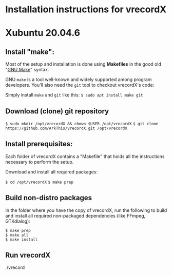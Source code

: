 # Installation instructions for vrecordX

# Xubuntu 20.04.6

## Install "make":

Most of the setup and installation is done using **Makefiles**
in the good old "[GNU Make](https://www.gnu.org/software/make/)" syntax.

GNU `make` is a tool well-known and widely supported among program developers.
You'll also need the `git` tool to checkout vrecordX's code:

Simply install `make` and `git` like this:
`$ sudo apt install make git`



## Download (clone) git repository

`$ sudo mkdir /opt/vrecordX && chown $USER /opt/vrecordX`
`$ git clone https://github.com/ArkThis/vrecordX.git /opt/vrecordX`


## Install prerequisites:

Each folder of vrecordX contains a "Makefile" that holds all the instructions
necessary to perform the setup.

Download and install all required packages:

`$ cd /opt/vrecordX`
`$ make prep`



## Build non-distro packages

In the folder where you have the copy of vrecordX, run the following to build
and install all required non-packaged dependencies (like FFmpeg, GTKdialog):

```
$ make prep
$ make all
$ make install
```

## Run vrecordX

./vrecord
